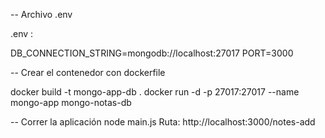 -- Archivo .env

.env :

DB_CONNECTION_STRING=mongodb://localhost:27017
PORT=3000

-- Crear el contenedor con dockerfile

docker build -t mongo-app-db .
docker run -d -p 27017:27017 --name mongo-app mongo-notas-db


-- Correr la aplicación
node main.js
Ruta: http://localhost:3000/notes-add